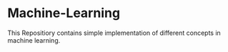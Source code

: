 # Machine-Learning
This Repositiory contains simple implementation of different concepts in machine learning.
